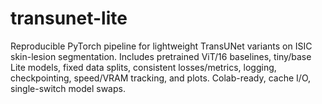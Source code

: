 # transunet-lite
Reproducible PyTorch pipeline for lightweight TransUNet variants on ISIC skin-lesion segmentation. Includes pretrained ViT/16 baselines, tiny/base Lite models, fixed data splits, consistent losses/metrics, logging, checkpointing, speed/VRAM tracking, and plots. Colab-ready, cache I/O, single-switch model swaps.
